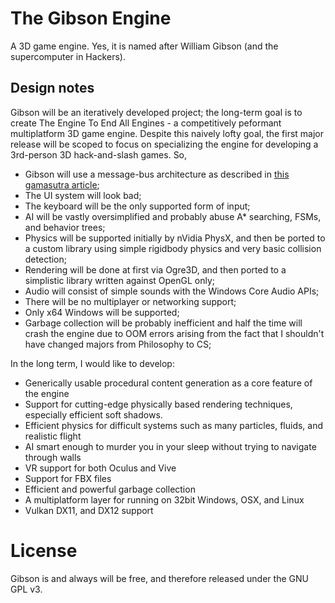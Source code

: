 # The Gibson Engine
A 3D game engine. Yes, it is named after William Gibson (and the supercomputer in Hackers).

## Design notes
Gibson will be an iteratively developed project; the long-term goal is to create The Engine To End All Engines - a competitively peformant multiplatform 3D game engine. Despite this naively lofty goal, the first major release will be scoped to focus on specializing the engine for developing a 3rd-person 3D hack-and-slash games. So,
- Gibson will use a message-bus architecture as described in [this gamasutra article](http://www.gamasutra.com/blogs/MichaelKissner/20151027/257369/Writing_a_Game_Engine_from_Scratch__Part_1_Messaging.php);
- The UI system will look bad;
- The keyboard will be the only supported form of input;
- AI will be vastly oversimplified and probably abuse A* searching, FSMs, and behavior trees;
- Physics will be supported initially by nVidia PhysX, and then be ported to a custom library using simple rigidbody physics and very basic collision detection;
- Rendering will be done at first via Ogre3D, and then ported to a simplistic library written against OpenGL only;
- Audio will consist of simple sounds with the Windows Core Audio APIs;
- There will be no multiplayer or networking support;
- Only x64 Windows will be supported;
- Garbage collection will be probably inefficient and half the time will crash the engine due to OOM errors arising from the fact that I shouldn't have changed majors from Philosophy to CS;

In the long term, I would like to develop:
- Generically usable procedural content generation as a core feature of the engine
- Support for cutting-edge physically based rendering techniques, especially efficient soft shadows.
- Efficient physics for difficult systems such as many particles, fluids, and realistic flight
- AI smart enough to murder you in your sleep without trying to navigate through walls
- VR support for both Oculus and Vive
- Support for FBX files
- Efficient and powerful garbage collection
- A multiplatform layer for running on 32bit Windows, OSX, and Linux
- Vulkan DX11, and DX12 support

# License
Gibson is and always will be free, and therefore released under the GNU GPL v3.

